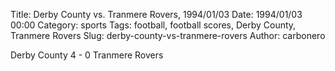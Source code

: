 Title: Derby County vs. Tranmere Rovers, 1994/01/03
Date: 1994/01/03 00:00
Category: sports
Tags: football, football scores, Derby County, Tranmere Rovers
Slug: derby-county-vs-tranmere-rovers
Author: carbonero


Derby County 4 - 0 Tranmere Rovers
